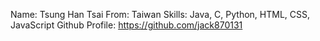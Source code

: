 Name: Tsung Han Tsai
From: Taiwan
Skills: Java, C, Python, HTML, CSS, JavaScript
Github Profile: https://github.com/jack870131
